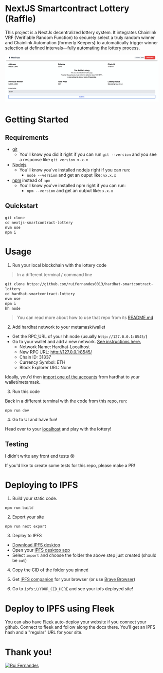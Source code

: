 # NextJS Smartcontract Lottery (Raffle)

This project is a NextJs decentralized lottery system. It integrates Chainlink VRF (Verifiable Random Function) to securely select a truly random winner and Chainlink Automation (formerly Keepers) to automatically trigger winner selection at defined intervals—fully automating the lottery process.

![App](img/readme-app.png)

# Getting Started

## Requirements

- [git](https://git-scm.com/book/en/v2/Getting-Started-Installing-Git)
  - You'll know you did it right if you can run `git --version` and you see a response like `git version x.x.x`
- [Nodejs](https://nodejs.org/en/)
  - You'll know you've installed nodejs right if you can run:
    - `node --version` and get an ouput like: `vx.x.x`
- [npm](https://npm) instead of `npm`
  - You'll know you've installed npm right if you can run:
    - `npm --version` and get an output like: `x.x.x`

## Quickstart

```
git clone
cd nextjs-smartcontract-lottery
nvm use
npm i
```

# Usage

1. Run your local blockchain with the lottery code

> In a different terminal / command line

```
git clone https://github.com/ruifernandes0013/hardhat-smartcontract-lottery
cd hardhat-smartcontract-lottery
nvm use
npm i
hh node
```

> You can read more about how to use that repo from its [README.md](https://github.com/ruifernandes0013/hardhat-smartcontract-lottery/blob/main/README.md)

2. Add hardhat network to your metamask/wallet

- Get the RPC_URL of your hh node (usually `http://127.0.0.1:8545/`)
- Go to your wallet and add a new network. [See instructions here.](https://metamask.zendesk.com/hc/en-us/articles/360043227612-How-to-add-a-custom-network-RPC)
  - Network Name: Hardhat-Localhost
  - New RPC URL: http://127.0.0.1:8545/
  - Chain ID: 31337
  - Currency Symbol: ETH
  - Block Explorer URL: None

Ideally, you'd then [import one of the accounts](https://metamask.zendesk.com/hc/en-us/articles/360015489331-How-to-import-an-Account) from hardhat to your wallet/metamask.

3. Run this code

Back in a different terminal with the code from this repo, run:

```
npm run dev
```

4. Go to UI and have fun!

Head over to your [localhost](http://localhost:3000) and play with the lottery!

## Testing

I didn't write any front end tests 😢

If you'd like to create some tests for this repo, please make a PR!

# Deploying to IPFS

1. Build your static code.

```
npm run build
```

2. Export your site

```
npm run next export
```

3. Deploy to IPFS

- [Download IPFS desktop](https://ipfs.io/#install)
- Open your [IPFS desktop app](https://ipfs.io/)
- Select `import` and choose the folder the above step just created (should be `out`)

4. Copy the CID of the folder you pinned

5. Get [IPFS companion](https://chrome.google.com/webstore/detail/ipfs-companion/nibjojkomfdiaoajekhjakgkdhaomnch?hl=en) for your browser (or use [Brave Browser](https://brave.com/))

6. Go to `ipfs://YOUR_CID_HERE` and see your ipfs deployed site!

# Deploy to IPFS using Fleek

You can also have [Fleek](https://fleek.co/) auto-deploy your website if you connect your github. Connect to fleek and follow along the docs there. You'll get an IPFS hash and a "regular" URL for your site.

# Thank you!

[![Rui Fernandes](https://img.shields.io/badge/LinkedIn-0077B5?style=for-the-badge&logo=linkedin&logoColor=white)](http://linkedin.com/in/rui-pedro-fernandes-a83b14232)

